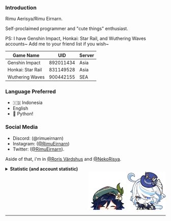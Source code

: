 ### Introduction

Rimu Aerisya/Rimu Eirnarn.

Self-proclaimed programmer and "cute things" enthusiast.

PS: I have Genshin Impact, Honkai: Star Rail, and Wuthering Waves accounts~ Add me to your friend list if you wish~

| Game Name           | UID         | Server |
|-------------------	|------------	|------- |
| Genshin Impact    	| 892011434 	| Asia   |
| Honkai: Star Rail 	| 831149528 	| Asia   |
| Wuthering Waves   	| 900442155 	| SEA    |

<!--
I'm RimuEirnarn or sometimes RimuAerisya (you can call me Rimu). I set sail to embark my journey of Web Development, Game Development, and Programming in general.

**Note**: I'm a second-year vocational high school student, so I may not be able to respond quickly or craft some decent code.

**Update**: For some reason, (probably due to how my school goes) i became more inactive, if any of your messages and emails did not get replied even in particularly long time (for example, 4 weeks), i'm still busy at this moment. Thanks for understanding.

-->

### Language Preferred

- 🇮🇩 Indonesia
- English
- 🐍 Python!

<!-- 
My native language is Indonesian but I can use English. Feel free to contact me using either of these languages.

For programming language, I prefer using Python.

-->

### Social Media

- Discord: (\@rimueirnarn)
- Instagram: ([\@RimuEirnarn](https://instagram.com/RimuEirnarn))
- Twitter: ([\@RimuEirnarn](https://twitter.com/RimuEirnarn)).

Aside of that, i'm in [@Roris Värdshus](https://github.com/Roris-Vardshus) and [@NekoRisya](https://github.com/NekoRisya).

<details>
<summary><strong>Statistic (and account statistic)</strong></summary>
<br>
<div align="left" style="height: 80%; width: 80%">
  <img src="https://github-readme-stats-rimueirnarn.vercel.app/api?username=RimuEirnarn&show_icons=true&theme=tokyonight&count_private=true" alt="RimuEirnarn's Statistics (01)"/>
  <!--img src="https://github-readme-stats-rimueirnarn.vercel.app/api/top-langs/?username=RimuEirnarn&layout=compact&theme=tokyonight&langs_count=6" alt="Language used"/-->
  <img src="https://streak-stats.demolab.com?user=RimuEirnarn&theme=tokyonight&fire=EB5454&currStreakNum=EB5454&sideNums=37EB2D" alt="Contributions, etc.">
  </p>
  
  <img alt="metrics-profile" src="https://gist.githubusercontent.com/RimuEirnarn/31830b25b9d88dfc1b33d87536cd0fad/raw/profile.svg" />
  <img width="395" alt='metrics-language' src="https://gist.githubusercontent.com/RimuEirnarn/31830b25b9d88dfc1b33d87536cd0fad/raw/languages.svg">
</div>

[![](https://visitcount.itsvg.in/api?id=RimuEirnarn&label=Profile%20Reads&color=6&icon=2&pretty=true)](https://visitcount.itsvg.in)

</details>


<div align=right>
  <img alt="Venti" src="https://github.com/RimuEirnarn/RimuEirnarn/raw/main/public/venti-chibi.webp" style="" width=120 height=120>
  <img alt="Furina" src="https://github.com/RimuEirnarn/RimuEirnarn/raw/main/public/furina-chibi.webp" style="" width=120 height=120>
  <hr style='position: translateX(-2rem);'>
</div>

<!---
RimuEirnarn/RimuEirnarn is a ✨ special ✨ repository because its `README.md` (this file) appears on your GitHub profile.
You can click the Preview link to take a look at your changes.
--->

<!--
<div style="display: none !important;">
<h3>Miscellaneous</h3>
<p>Huh, using fewer and fewer emojis is best? let's see how long I will not use too many emojis this year.</p>
</div>
-->
 
